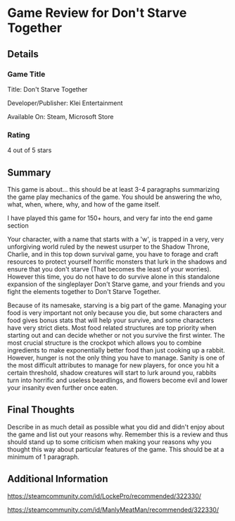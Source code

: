 # Game Review for Don't Starve Together

## Details

### Game Title

Title: Don't Starve Together

Developer/Publisher: Klei Entertainment

Available On: Steam, Microsoft Store

### Rating

4 out of 5 stars

## Summary

This game is about... this should be at least 3-4 paragraphs summarizing the
game play mechanics of the game. You should be answering the who, what,
when, where, why, and how of the game itself.

I have played this game for 150+ hours, and very far into the end game section

Your character, with a name that starts with a 'w', is trapped in a very, very
unforgiving world ruled by the newest usurper to the Shadow Throne, Charlie,
and in this top down survival game, you have to forage and craft resources to
protect yourself horrific monsters that lurk in the shadows and ensure that you 
don't starve (That becomes the least of your worries). However this time, you
do not have to do survive alone in this standalone expansion of the singleplayer
Don't Starve game, and your friends and you fight the elements together to Don't
Starve Together.

Because of its namesake, starving is a big part of the game. Managing your food
is very important not only because you die, but some characters and food gives
bonus stats that will help your survive, and some characters have very strict diets.
Most food related structures are top priority when starting out and can decide
whether or not you survive the first winter. The most crucial structure is the
crockpot which allows you to combine ingredients to make exponentially better food
than just cooking up a rabbit. However, hunger is not the only thing you have to
manage. Sanity is one of the most difficult attributes to manage for new players,
for once you hit a certain threshold, shadow creatures will start to lurk around you,
rabbits turn into horrific and useless beardlings, and flowers become evil and lower
your insanity even further once eaten.

## Final Thoughts

Describe in as much detail as possible what you did and didn't enjoy about the
game and list out your reasons why. Remember this is a review and thus should
stand up to some criticism when making your reasons why you thought this way
about particular features of the game. This should be at a minimum of 1
paragraph.

## Additional Information
https://steamcommunity.com/id/LockePro/recommended/322330/

https://steamcommunity.com/id/ManlyMeatMan/recommended/322330/
